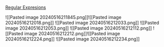 [Regular Expresions](https://developer.mozilla.org/es/docs/Web/JavaScript/Guide/Regular_expressions)

![[Pasted image 20240516211845.png]]![[Pasted image 20240516212018.png]]
![[Pasted image 20240516212033.png]]
![[Pasted image 20240516212053.png]]
![[Pasted image 20240516212112.png]]
![[Pasted image 20240516212212.png]]![[Pasted image 20240516212224.png]]
![[Pasted image 20240516212234.png]]
